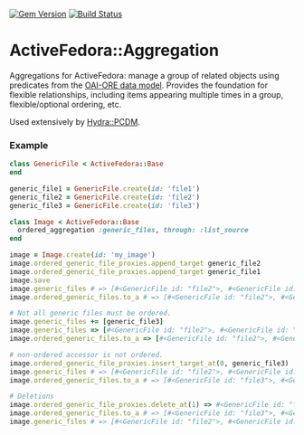 [![Gem Version](https://badge.fury.io/rb/activefedora-aggregation.svg)](http://badge.fury.io/rb/activefedora-aggregation) [![Build Status](https://circleci.com/gh/projecthydra-labs/activefedora-aggregation.svg?style=shield&circle-token=:circle-token)](https://circleci.com/gh/projecthydra-labs/activefedora-aggregation)
# ActiveFedora::Aggregation

Aggregations for ActiveFedora: manage a group of related objects using predicates from the
[OAI-ORE data model](http://www.openarchives.org/ore/1.0/datamodel).  Provides the foundation
for flexible relationships, including items appearing multiple times in a group,
flexible/optional ordering, etc.

Used extensively by [Hydra::PCDM](https://github.com/projecthydra-labs/hydra-pcdm/).

### Example
```ruby
class GenericFile < ActiveFedora::Base
end

generic_file1 = GenericFile.create(id: 'file1')
generic_file2 = GenericFile.create(id: 'file2')
generic_file3 = GenericFile.create(id: 'file3')

class Image < ActiveFedora::Base
  ordered_aggregation :generic_files, through: :list_source
end

image = Image.create(id: 'my_image')
image.ordered_generic_file_proxies.append_target generic_file2
image.ordered_generic_file_proxies.append_target generic_file1
image.save
image.generic_files # => [#<GenericFile id: "file2">, #<GenericFile id: "file1">]
image.ordered_generic_files.to_a # => [#<GenericFile id: "file2">, #<GenericFile id: "file1">]

# Not all generic files must be ordered.
image.generic_files += [generic_file3]
image.generic_files => [#<GenericFile id: "file2">, #<GenericFile id: "file1">, #<GenericFile id: "file3">]
image.ordered_generic_files.to_a => [#<GenericFile id: "file2">, #<GenericFile id: "file1">]

# non-ordered accessor is not ordered.
image.ordered_generic_file_proxies.insert_target_at(0, generic_file3)
image.generic_files # => [#<GenericFile id: "file2">, #<GenericFile id: "file1">, #<GenericFile id: "file3">]
image.ordered_generic_files.to_a # => [#<GenericFile id: "file3">, #<GenericFile id: "file2">, #<GenericFile id: "file1">] 

# Deletions
image.ordered_generic_file_proxies.delete_at(1) => #<GenericFile id: "file2">
image.ordered_generic_files.to_a # => [#<GenericFile id: "file3">, #<GenericFile id: "file1">]
image.generic_files # => [#<GenericFile id: "file2">, #<GenericFile id: "file1">, #<GenericFile id: "file3">]
```
